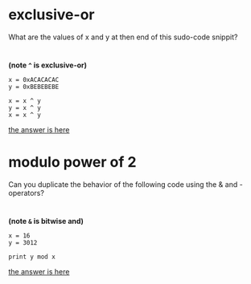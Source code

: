 # exclusive-or #
What are the values of x and y at then end of this sudo-code snippit?
#  #
**(note `^` is exclusive-or)**
```
x = 0xACACACAC
y = 0xBEBEBEBE

x = x ^ y
y = x ^ y
x = x ^ y
```

[the answer is here](AnswerPage1.md)

# modulo power of 2 #
Can you duplicate the behavior of the following code using the & and - operators?
#  #
**(note `&` is bitwise and)**
```
x = 16
y = 3012

print y mod x
```
[the answer is here](AnswerPage1.md)
